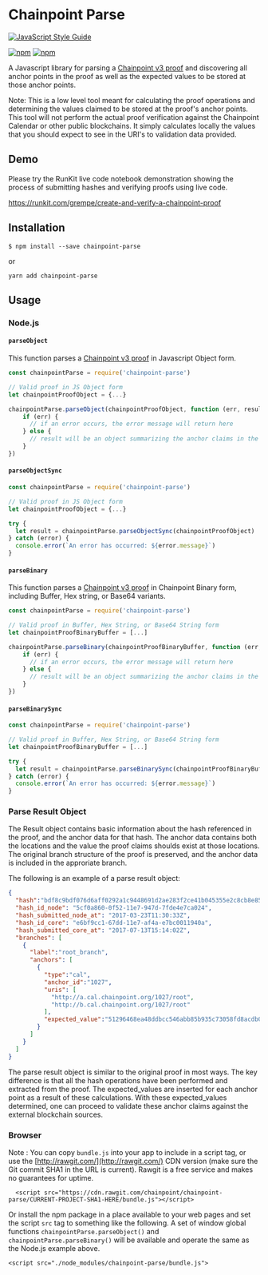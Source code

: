 # Chainpoint Parse

[![JavaScript Style Guide](https://cdn.rawgit.com/feross/standard/master/badge.svg)](https://github.com/feross/standard)

[![npm](https://img.shields.io/npm/l/chainpoint-parse.svg)](https://www.npmjs.com/package/chainpoint-parse)
[![npm](https://img.shields.io/npm/v/chainpoint-parse.svg)](https://www.npmjs.com/package/chainpoint-parse)

A Javascript library for parsing a [Chainpoint v3 proof](https://chainpoint.org/) and discovering all anchor points in the proof as well as the expected values to be stored at those anchor points.

Note: This is a low level tool meant for calculating the proof operations and determining the values claimed to be stored at the proof's anchor points. This tool will not perform the actual proof verification against the Chainpoint
Calendar or other public blockchains. It simply calculates locally the values
that you should expect to see in the URI's to validation data provided.

## Demo

Please try the RunKit live code notebook demonstration showing the
process of submitting hashes and verifying proofs using live code.

https://runkit.com/grempe/create-and-verify-a-chainpoint-proof 

## Installation

```
$ npm install --save chainpoint-parse
```

or

```
yarn add chainpoint-parse
```

## Usage

### Node.js

#### `parseObject`

This function parses a [Chainpoint v3 proof](https://chainpoint.org/) in Javascript Object form.

```js
const chainpointParse = require('chainpoint-parse')

// Valid proof in JS Object form
let chainpointProofObject = {...} 

chainpointParse.parseObject(chainpointProofObject, function (err, result) {
    if (err) {
      // if an error occurs, the error message will return here
    } else {
      // result will be an object summarizing the anchor claims in the proof
    }
})
```

#### `parseObjectSync`

```js
const chainpointParse = require('chainpoint-parse')

// Valid proof in JS Object form
let chainpointProofObject = {...} 

try {
  let result = chainpointParse.parseObjectSync(chainpointProofObject)
} catch (error) {
  console.error(`An error has occurred: ${error.message}`)
}
```

#### `parseBinary`

This function parses a [Chainpoint v3 proof](https://chainpoint.org/) in Chainpoint Binary form, including Buffer, Hex string, or Base64 variants.

```js
const chainpointParse = require('chainpoint-parse')

// Valid proof in Buffer, Hex String, or Base64 String form
let chainpointProofBinaryBuffer = [...] 

chainpointParse.parseBinary(chainpointProofBinaryBuffer, function (err, result) {
    if (err) {
      // if an error occurs, the error message will return here
    } else {
      // result will be an object summarizing the anchor claims in the proof
    }
})
```

#### `parseBinarySync`

```js
const chainpointParse = require('chainpoint-parse')

// Valid proof in Buffer, Hex String, or Base64 String form
let chainpointProofBinaryBuffer = [...] 

try {
  let result = chainpointParse.parseBinarySync(chainpointProofBinaryBuffer)
} catch (error) {
  console.error(`An error has occurred: ${error.message}`)
}
```

### Parse Result Object

The Result object contains basic information about the hash referenced in the proof, and the anchor data for that hash. The anchor data contains both the locations and the value the proof claims shoulds exist at those locations. The original branch structure of the proof is preserved, and the anchor data is included in the approriate branch.

The following is an example of a parse result object: 
```json
{
  "hash":"bdf8c9bdf076d6aff0292a1c9448691d2ae283f2ce41b045355e2c8cb8e85ef2",
  "hash_id_node": "5cf0a860-0f52-11e7-947d-7fde4e7ca024",
  "hash_submitted_node_at": "2017-03-23T11:30:33Z",
  "hash_id_core": "e6bf9cc1-67dd-11e7-af4a-e7bc0011940a",
  "hash_submitted_core_at": "2017-07-13T15:14:02Z",
  "branches": [
    {
      "label":"root_branch",
      "anchors": [
        {
          "type":"cal",
          "anchor_id":"1027",
          "uris": [
            "http://a.cal.chainpoint.org/1027/root",
            "http://b.cal.chainpoint.org/1027/root"
          ],
          "expected_value":"51296468ea48ddbcc546abb85b935c73058fd8acdb0b953da6aa1ae966581a7a"
        }
      ]
    }
  ]
}
```

The parse result object is similar to the original proof in most ways. The key difference is that all the hash operations have been performed and extracted from the proof. The expected\_values are inserted for each anchor point as a result of these calculations. With these expected\_values determined, one can proceed to validate these anchor claims against the external blockchain sources.


### Browser

Note : You can copy `bundle.js` into your app to include in a script tag, or use the [http://rawgit.com/](http://rawgit.com/) CDN version (make sure the Git commit SHA1 in the URL is current). Rawgit is a free service and makes no guarantees for uptime.

```
  <script src="https://cdn.rawgit.com/chainpoint/chainpoint-parse/CURRENT-PROJECT-SHA1-HERE/bundle.js"></script>

```

Or install the npm package in a place available to your web pages and set the script `src` tag to something like the following. A set of window global functions `chainpointParse.parseObject()` and `chainpointParse.parseBinary()` will be available and operate the same as the Node.js example above.


```
<script src="./node_modules/chainpoint-parse/bundle.js">

```
